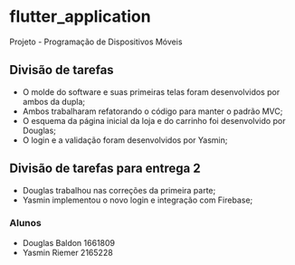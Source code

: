 # flutter_application

Projeto - Programação de Dispositivos Móveis

## Divisão de tarefas

- O molde do software e suas primeiras telas foram desenvolvidos por ambos da dupla;
- Ambos trabalharam refatorando o código para manter o padrão MVC;
- O esquema da página inicial da loja e do carrinho foi desenvolvido por Douglas;
- O login e a validação foram desenvolvidos por Yasmin;

## Divisão de tarefas para entrega 2

- Douglas trabalhou nas correções da primeira parte;
- Yasmin implementou o novo login e integração com Firebase;

### Alunos

- Douglas Baldon 1661809
- Yasmin Riemer 2165228
